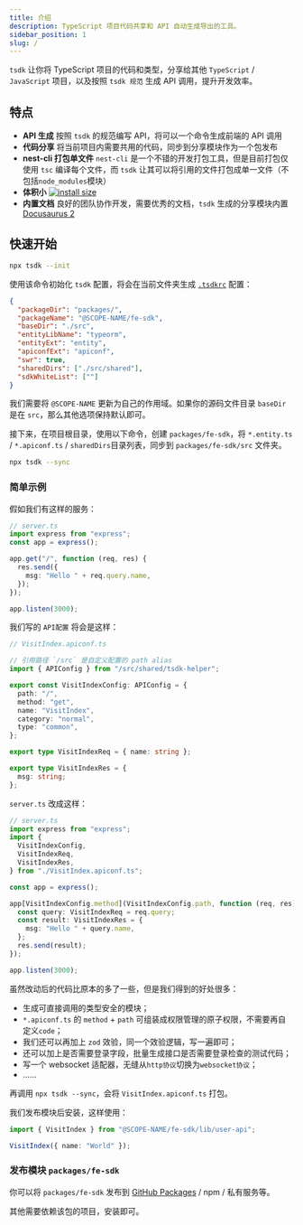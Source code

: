 ```yaml
---
title: 介绍
description: TypeScript 项目代码共享和 API 自动生成导出的工具。
sidebar_position: 1
slug: /
---
```


`tsdk` 让你将 TypeScript 项目的代码和类型，分享给其他 `TypeScript` / `JavaScript` 项目，以及按照 `tsdk 规范` 生成 API 调用，提升开发效率。

## 特点

- **API 生成** 按照 `tsdk` 的规范编写 API，将可以一个命令生成前端的 API 调用
- **代码分享** 将当前项目内需要共用的代码，同步到分享模块作为一个包发布
- **nest-cli 打包单文件** `nest-cli` 是一个不错的开发打包工具，但是目前打包仅使用 `tsc` 编译每个文件，而 `tsdk` 让其可以将引用的文件打包成单一文件（不包括`node_modules`模块）
- **体积小** [![install size](https://packagephobia.com/badge?p=tsdk)](https://packagephobia.com/result?p=tsdk)
- **内置文档** 良好的团队协作开发，需要优秀的文档，`tsdk` 生成的分享模块内置 [Docusaurus 2](https://docusaurus.io/)

## 快速开始

```bash
npx tsdk --init
```

使用该命令初始化 `tsdk` 配置，将会在当前文件夹生成 [`.tsdkrc`](/docs/configuration) 配置：

```JSON
{
  "packageDir": "packages/",
  "packageName": "@SCOPE-NAME/fe-sdk",
  "baseDir": "./src",
  "entityLibName": "typeorm",
  "entityExt": "entity",
  "apiconfExt": "apiconf",
  "swr": true,
  "sharedDirs": ["./src/shared"],
  "sdkWhiteList": [""]
}
```

我们需要将 `@SCOPE-NAME` 更新为自己的作用域。如果你的源码文件目录 `baseDir` 是在 `src`，那么其他选项保持默认即可。

接下来，在项目根目录，使用以下命令，创建 `packages/fe-sdk`，将 `*.entity.ts` / `*.apiconf.ts` / `sharedDirs`目录列表，同步到 `packages/fe-sdk/src` 文件夹。

```bash
npx tsdk --sync
```

### 简单示例

假如我们有这样的服务：

```ts
// server.ts
import express from "express";
const app = express();

app.get("/", function (req, res) {
  res.send({
    msg: "Hello " + req.query.name,
  });
});

app.listen(3000);
```

我们写的 `API配置` 将会是这样：

```ts
// VisitIndex.apiconf.ts

// 引用路径 `/src` 是自定义配置的 path alias
import { APIConfig } from "/src/shared/tsdk-helper";

export const VisitIndexConfig: APIConfig = {
  path: "/",
  method: "get",
  name: "VisitIndex",
  category: "normal",
  type: "common",
};

export type VisitIndexReq = { name: string };

export type VisitIndexRes = {
  msg: string;
};
```

`server.ts` 改成这样：

```ts
// server.ts
import express from "express";
import {
  VisitIndexConfig,
  VisitIndexReq,
  VisitIndexRes,
} from "./VisitIndex.apiconf.ts";

const app = express();

app[VisitIndexConfig.method](VisitIndexConfig.path, function (req, res) {
  const query: VisitIndexReq = req.query;
  const result: VisitIndexRes = {
    msg: "Hello " + query.name,
  };
  res.send(result);
});

app.listen(3000);
```

虽然改动后的代码比原本的多了一些，但是我们得到的好处很多：

- 生成可直接调用的类型安全的模块；
- `*.apiconf.ts` 的 `method` + `path` 可组装成权限管理的原子权限，不需要再自定义`code`；
- 我们还可以再加上 `zod` 效验，同一个效验逻辑，写一遍即可；
- 还可以加上是否需要登录字段，批量生成接口是否需要登录检查的测试代码；
- 写一个 websocket 适配器，无缝从`http协议`切换为`websocket协议`；
- ......

再调用 `npx tsdk --sync`，会将 `VisitIndex.apiconf.ts` 打包。

我们发布模块后安装，这样使用：

```ts
import { VisitIndex } from "@SCOPE-NAME/fe-sdk/lib/user-api";

VisitIndex({ name: "World" });
```

### 发布模块 `packages/fe-sdk`

你可以将 `packages/fe-sdk` 发布到 [GitHub Packages](https://docs.github.com/en/packages) / npm / 私有服务等。

其他需要依赖该包的项目，安装即可。
